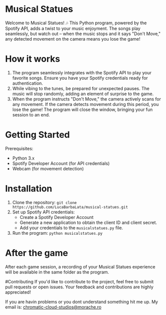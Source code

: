 # Musical Statues

Welcome to Musical Statues! 🎶 This Python program, powered by the Spotify API,
adds a twist to your music enjoyment. The songs play seamlessly,
but watch out – when the music stops and it says "Don't Move," any detected movement on the camera means you lose the game!

# How it works
1. The program seamlessly integrates with the Spotify API to play your favorite songs. Ensure you have your Spotify credentials ready for authentication.
2. While vibing to the tunes, be prepared for unexpected pauses. The music will stop randomly, adding an element of surprise to the game.
3. When the program instructs "Don't Move," the camera actively scans for any movement. If the camera detects movement during this period, you lose the game! The program will close the window, bringing your fun session to an end.

# Getting Started
Prerequisites:
- Python 3.x
- Spotify Developer Account (for API credentials)
- Webcam (for movement detection)

# Installation
1. Clone the repository:
```git clone https://github.com/LucaBarbaLata/musical-statues.git```
2. Set up Spotify API credentials:
   - Create a Spotify Developer Account
   - Generate a new application to obtain the client ID and client secret.
   - Add your credentials to the ```musicalstatues.py``` file.
3. Run the program: ```python musicalstatues.py```

# After the game
After each game session, a recording of your Musical Statues experience will be available in the same folder as the program.

#Contributing
If you'd like to contribute to the project, feel free to submit pull requests or open issues. Your feedback and contributions are highly appreciated!



If you are havin problems or you dont understand something hit me up. My email is: chromatic-cloud-studios@morache.ro
